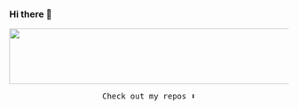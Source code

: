 ### Hi there 👋

<p align="center">
  <img width="800" height="100" src="https://lh3.googleusercontent.com/6MkplfwzBkRxxk6rET9XQW-0n6z4NaOjmuVCQJ0Ai7Es1yT33LdW6lA900xY7XjoIpZCdPvA6fubZjBcBzBZmopyB88TKzITbycZPxYzNyWxyzxpd1JFcbYlsvJAUMuGDKPJzHet5g=w2400">
</p>


<!-- <p align="center">
<a href= "https://dev.to/ari_hacks"><img src="https://img.icons8.com/windows/32/000000/dev.png"/></a>
<a href= "https://twitter.com/ari_hacks"><img src="https://img.icons8.com/material-outlined/30/000000/twitter.png"/></a>
</p> -->

<p align="center"><samp>
Check out my repos ⬇️  
  </samp>
</p>
